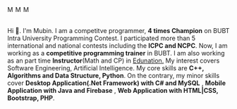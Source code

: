 <a href="https://www.linkedin.com/in/khairul-anam-mubin/" target="_blank" rel="noopener noreferrer">
  <img align="left" alt="Mubin's Linkdein" width="15px" src="https://cdn.jsdelivr.net/npm/simple-icons@v3/icons/linkedin.svg" />
</a>
<a href="https://www.stopstalk.com/user/profile/Mubin_BUBT38" target="_blank" rel="noopener noreferrer">
  <img align="left" alt="Mubin's Competitive Programming Profile" width="15px" src="https://cdn.jsdelivr.net/npm/simple-icons@3.2.0/icons/codewars.svg" />
</a>
<a href="https://www.codechef.com/users/mubin_bubt38" target="_blank" rel="noopener noreferrer">
  <img align="left" alt="Mubin's CodeChef" width="15px" src="https://cdn.jsdelivr.net/npm/simple-icons@3.2.0/icons/codechef.svg" />
</a>
<br />
<br />

Hi 👋. I'm Mubin. I am a competitve programmer, **4 times Champion** on BUBT Intra University Programming Contest. I participated more than 5 international and national contests including the **ICPC and NCPC**. Now, I am working as a **competitive programming trainer** in BUBT. I am also working as an part time **Instructor**(Math and CP) in <a href = "https://www.facebook.com/edunationbd">Edunation.</a> My interest covers Software Engineering, Artificial Intelligence. My core skills are **C++, Algorithms and Data Structure, Python**. On the contrary, my minor skills cover **Desktop Application(.Net Framework) with C# and MySQL** , **Mobile Application with Java and Firebase** , **Web Application with HTML|CSS, Bootstrap, PHP**.
